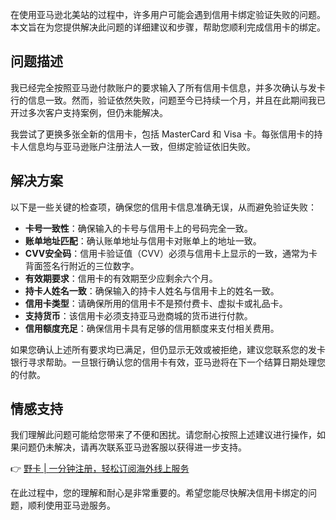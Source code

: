 在使用亚马逊北美站的过程中，许多用户可能会遇到信用卡绑定验证失败的问题。本文旨在为您提供解决此问题的详细建议和步骤，帮助您顺利完成信用卡的绑定。

## 问题描述

我已经完全按照亚马逊付款账户的要求输入了所有信用卡信息，并多次确认与发卡行的信息一致。然而，验证依然失败，问题至今已持续一个月，并且在此期间我已开过多次客户支持案例，但仍未能解决。

我尝试了更换多张全新的信用卡，包括 MasterCard 和 Visa 卡。每张信用卡的持卡人信息均与亚马逊账户注册法人一致，但绑定验证依旧失败。

## 解决方案

以下是一些关键的检查项，确保您的信用卡信息准确无误，从而避免验证失败：

- **卡号一致性**：确保输入的卡号与信用卡上的号码完全一致。
- **账单地址匹配**：确认账单地址与信用卡对账单上的地址一致。
- **CVV安全码**：信用卡验证值（CVV）必须与信用卡上显示的一致，通常为卡背面签名行附近的三位数字。
- **有效期要求**：信用卡的有效期至少应剩余六个月。
- **持卡人姓名一致**：确保输入的持卡人姓名与信用卡上的姓名一致。
- **信用卡类型**：请确保所用的信用卡不是预付费卡、虚拟卡或礼品卡。
- **支持货币**：该信用卡必须支持亚马逊商城的货币进行付款。
- **信用额度充足**：确保信用卡具有足够的信用额度来支付相关费用。

如果您确认上述所有要求均已满足，但仍显示无效或被拒绝，建议您联系您的发卡银行寻求帮助。一旦银行确认您的信用卡有效，亚马逊将在下一个结算日期处理您的付款。

## 情感支持

我们理解此问题可能给您带来了不便和困扰。请您耐心按照上述建议进行操作，如果问题仍未解决，请再次联系亚马逊客服以获得进一步支持。

👉 [野卡 | 一分钟注册，轻松订阅海外线上服务](https://bit.ly/bewildcard)

在此过程中，您的理解和耐心是非常重要的。希望您能尽快解决信用卡绑定的问题，顺利使用亚马逊服务。